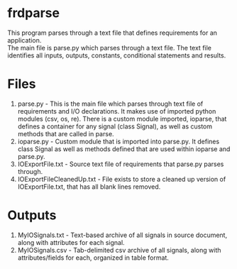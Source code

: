 # frdparse
This program parses through a text file that defines requirements for an application.  
The main file is parse.py which parses through a text file.  The text file identifies all inputs, outputs, constants, conditional statements and results.  

# Files
1. parse.py - This is the main file which parses through text file of requirements and I/O declarations.  It makes use of imported python modules (csv, os, re).  There is a custom module imported, ioparse, that defines a container for any signal (class Signal), as well as custom methods that are called in parse.
2. ioparse.py - Custom module that is imported into parse.py.  It defines class Signal as well as methods defined that are used within ioparse and parse.py.
3. IOExportFile.txt - Source text file of requirements that parse.py parses through.
4. IOExportFileCleanedUp.txt - File exists to store a cleaned up version of IOExportFile.txt, that has all blank lines removed.

# Outputs
1. MyIOSignals.txt - Text-based archive of all signals in source document, along with attributes for each signal.
2. MyIOSignals.csv - Tab-delimited csv archive of all signals, along with attributes/fields for each, organized in table format.
